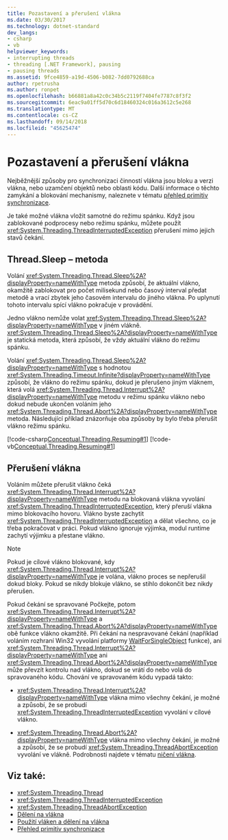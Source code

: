 ```yaml
---
title: Pozastavení a přerušení vlákna
ms.date: 03/30/2017
ms.technology: dotnet-standard
dev_langs:
- csharp
- vb
helpviewer_keywords:
- interrupting threads
- threading [.NET Framework], pausing
- pausing threads
ms.assetid: 9fce4859-a19d-4506-b082-7dd0792688ca
author: rpetrusha
ms.author: ronpet
ms.openlocfilehash: b66881a8a42c0c34b5c2119f7404fe7787c8f3f2
ms.sourcegitcommit: 6eac9a01ff5d70c6d18460324c016a3612c5e268
ms.translationtype: MT
ms.contentlocale: cs-CZ
ms.lasthandoff: 09/14/2018
ms.locfileid: "45625474"
---
```

# <a name="pausing-and-interrupting-threads"></a>Pozastavení a přerušení vlákna

Nejběžnější způsoby pro synchronizaci činností vlákna jsou bloku a verzi vlákna, nebo uzamčení objektů nebo oblasti kódu. Další informace o těchto zamykání a blokování mechanismy, naleznete v tématu [přehled primitiv synchronizace](../../../docs/standard/threading/overview-of-synchronization-primitives.md).  
  
 Je také možné vlákna vložit samotné do režimu spánku. Když jsou zablokované podprocesy nebo režimu spánku, můžete použít <xref:System.Threading.ThreadInterruptedException> přerušení mimo jejich stavů čekání.  
  
## <a name="the-threadsleep-method"></a>Thread.Sleep – metoda

 Volání <xref:System.Threading.Thread.Sleep%2A?displayProperty=nameWithType> metoda způsobí, že aktuální vlákno, okamžitě zablokovat pro počet milisekund nebo časový interval předat metodě a vrací zbytek jeho časovém intervalu do jiného vlákna. Po uplynutí tohoto intervalu spící vlákno pokračuje v provádění.  
  
 Jedno vlákno nemůže volat <xref:System.Threading.Thread.Sleep%2A?displayProperty=nameWithType> v jiném vlákně.  <xref:System.Threading.Thread.Sleep%2A?displayProperty=nameWithType> je statická metoda, která způsobí, že vždy aktuální vlákno do režimu spánku.  
  
 Volání <xref:System.Threading.Thread.Sleep%2A?displayProperty=nameWithType> s hodnotou <xref:System.Threading.Timeout.Infinite?displayProperty=nameWithType> způsobí, že vlákno do režimu spánku, dokud je přerušeno jiným vláknem, která volá <xref:System.Threading.Thread.Interrupt%2A?displayProperty=nameWithType> metodu v režimu spánku vlákno nebo dokud nebude ukončen voláním jeho <xref:System.Threading.Thread.Abort%2A?displayProperty=nameWithType> metoda.  Následující příklad znázorňuje oba způsoby by bylo třeba přerušit vlákno režimu spánku.  
  
 [!code-csharp[Conceptual.Threading.Resuming#1](../../../samples/snippets/csharp/VS_Snippets_CLR/Conceptual.Threading.Resuming/cs/Sleep1.cs#1)]
 [!code-vb[Conceptual.Threading.Resuming#1](../../../samples/snippets/visualbasic/VS_Snippets_CLR/Conceptual.Threading.Resuming/vb/Sleep1.vb#1)]  
  
## <a name="interrupting-threads"></a>Přerušení vlákna

 Voláním můžete přerušit vlákno čeká <xref:System.Threading.Thread.Interrupt%2A?displayProperty=nameWithType> metodu na blokovaná vlákna vyvolání <xref:System.Threading.ThreadInterruptedException>, který přeruší vlákna mimo blokovacího hovoru. Vlákno byste zachytit <xref:System.Threading.ThreadInterruptedException> a dělat všechno, co je třeba pokračovat v práci. Pokud vlákno ignoruje výjimka, modul runtime zachytí výjimku a přestane vlákno.  
  
> [!NOTE]
>  Pokud je cílové vlákno blokované, kdy <xref:System.Threading.Thread.Interrupt%2A?displayProperty=nameWithType> je volána, vlákno proces se nepřerušil dokud bloky. Pokud se nikdy blokuje vlákno, se stihlo dokončit bez nikdy přerušen.  
  
 Pokud čekání se spravované Počkejte, potom <xref:System.Threading.Thread.Interrupt%2A?displayProperty=nameWithType> a <xref:System.Threading.Thread.Abort%2A?displayProperty=nameWithType> obě funkce vlákno okamžitě. Při čekání na nespravované čekání (například voláním rozhraní Win32 vyvolání platformy [WaitForSingleObject](/windows/desktop/api/synchapi/nf-synchapi-waitforsingleobject) funkce), ani <xref:System.Threading.Thread.Interrupt%2A?displayProperty=nameWithType> ani <xref:System.Threading.Thread.Abort%2A?displayProperty=nameWithType> může převzít kontrolu nad vlákno, dokud se vrátí do nebo volá do spravovaného kódu. Chování ve spravovaném kódu vypadá takto:  
  
-   <xref:System.Threading.Thread.Interrupt%2A?displayProperty=nameWithType> vlákna mimo všechny čekání, je možné a způsobí, že se probudí <xref:System.Threading.ThreadInterruptedException> vyvolání v cílové vlákno.  
  
-   <xref:System.Threading.Thread.Abort%2A?displayProperty=nameWithType> vlákna mimo všechny čekání, je možné a způsobí, že se probudí <xref:System.Threading.ThreadAbortException> vyvolání ve vlákně. Podrobnosti najdete v tématu [ničení vlákna](../../../docs/standard/threading/destroying-threads.md).  
  
## <a name="see-also"></a>Viz také:

- <xref:System.Threading.Thread>  
- <xref:System.Threading.ThreadInterruptedException>  
- <xref:System.Threading.ThreadAbortException>  
- [Dělení na vlákna](../../../docs/standard/threading/index.md)  
- [Použití vláken a dělení na vlákna](../../../docs/standard/threading/using-threads-and-threading.md)  
- [Přehled primitiv synchronizace](../../../docs/standard/threading/overview-of-synchronization-primitives.md)
